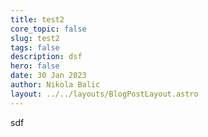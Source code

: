```yaml
---
title: test2
core_topic: false
slug: test2
tags: false
description: dsf
hero: false
date: 30 Jan 2023
author: Nikola Balic
layout: ../../layouts/BlogPostLayout.astro
---
```

sdf